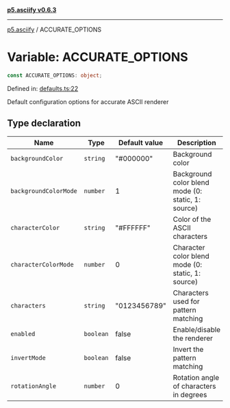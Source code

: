 [**p5.asciify v0.6.3**](../README.md)

***

[p5.asciify](../globals.md) / ACCURATE\_OPTIONS

# Variable: ACCURATE\_OPTIONS

```ts
const ACCURATE_OPTIONS: object;
```

Defined in: [defaults.ts:22](https://github.com/humanbydefinition/p5-asciify/blob/19019252009e2dce4c7cdce7a1f6dcfa67e0e5df/src/lib/defaults.ts#L22)

Default configuration options for accurate ASCII renderer

## Type declaration

| Name | Type | Default value | Description | Defined in |
| ------ | ------ | ------ | ------ | ------ |
| <a id="backgroundcolor"></a> `backgroundColor` | `string` | "#000000" | Background color | [defaults.ts:32](https://github.com/humanbydefinition/p5-asciify/blob/19019252009e2dce4c7cdce7a1f6dcfa67e0e5df/src/lib/defaults.ts#L32) |
| <a id="backgroundcolormode"></a> `backgroundColorMode` | `number` | 1 | Background color blend mode (0: static, 1: source) | [defaults.ts:34](https://github.com/humanbydefinition/p5-asciify/blob/19019252009e2dce4c7cdce7a1f6dcfa67e0e5df/src/lib/defaults.ts#L34) |
| <a id="charactercolor"></a> `characterColor` | `string` | "#FFFFFF" | Color of the ASCII characters | [defaults.ts:28](https://github.com/humanbydefinition/p5-asciify/blob/19019252009e2dce4c7cdce7a1f6dcfa67e0e5df/src/lib/defaults.ts#L28) |
| <a id="charactercolormode"></a> `characterColorMode` | `number` | 0 | Character color blend mode (0: static, 1: source) | [defaults.ts:30](https://github.com/humanbydefinition/p5-asciify/blob/19019252009e2dce4c7cdce7a1f6dcfa67e0e5df/src/lib/defaults.ts#L30) |
| <a id="characters"></a> `characters` | `string` | "0123456789" | Characters used for pattern matching | [defaults.ts:26](https://github.com/humanbydefinition/p5-asciify/blob/19019252009e2dce4c7cdce7a1f6dcfa67e0e5df/src/lib/defaults.ts#L26) |
| <a id="enabled"></a> `enabled` | `boolean` | false | Enable/disable the renderer | [defaults.ts:24](https://github.com/humanbydefinition/p5-asciify/blob/19019252009e2dce4c7cdce7a1f6dcfa67e0e5df/src/lib/defaults.ts#L24) |
| <a id="invertmode"></a> `invertMode` | `boolean` | false | Invert the pattern matching | [defaults.ts:36](https://github.com/humanbydefinition/p5-asciify/blob/19019252009e2dce4c7cdce7a1f6dcfa67e0e5df/src/lib/defaults.ts#L36) |
| <a id="rotationangle"></a> `rotationAngle` | `number` | 0 | Rotation angle of characters in degrees | [defaults.ts:38](https://github.com/humanbydefinition/p5-asciify/blob/19019252009e2dce4c7cdce7a1f6dcfa67e0e5df/src/lib/defaults.ts#L38) |
